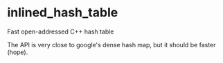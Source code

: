 # inlined_hash_table

Fast open-addressed C++ hash table

The API is very close to google's dense hash map, but it should be faster
(hope).
